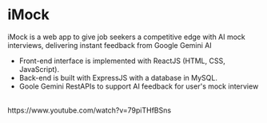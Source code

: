 # iMock

<div>iMock is a web app to give job seekers a competitive edge with AI mock interviews, delivering instant feedback from Google Gemini AI</div>
<ul>
  <li>Front-end interface is implemented with ReactJS (HTML, CSS, JavaScript).</li>
  <li>Back-end is built with ExpressJS with a database in MySQL.</li>
  <li>Goole Gemini RestAPIs to support AI feedback for user's mock interview</li>
</ul>
<br/>
https://www.youtube.com/watch?v=79piTHfBSns
<br/>
